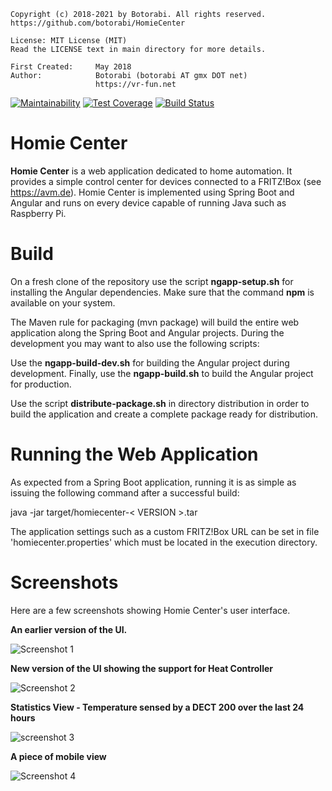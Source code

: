     Copyright (c) 2018-2021 by Botorabi. All rights reserved.
    https://github.com/botorabi/HomieCenter

    License: MIT License (MIT)
    Read the LICENSE text in main directory for more details.

    First Created:     May 2018
    Author:            Botorabi (botorabi AT gmx DOT net)
                       https://vr-fun.net


[![Maintainability](https://api.codeclimate.com/v1/badges/3e56cc0c08d3b552019c/maintainability)](https://codeclimate.com/github/botorabi/HomieCenter/maintainability)
[![Test Coverage](https://api.codeclimate.com/v1/badges/3e56cc0c08d3b552019c/test_coverage)](https://codeclimate.com/github/botorabi/HomieCenter/test_coverage)
[![Build Status](https://travis-ci.org/botorabi/HomieCenter.svg?branch=master)](https://travis-ci.org/botorabi/HomieCenter)

# Homie Center

**Homie Center** is a web application dedicated to home automation. It provides a simple control center for devices connected to a FRITZ!Box (see https://avm.de).
Homie Center is implemented using Spring Boot and Angular and runs on every device capable of running Java such as Raspberry Pi.


# Build

On a fresh clone of the repository use the script **ngapp-setup.sh** for installing the Angular dependencies. Make sure that the command **npm** is available on your system.

The Maven rule for packaging (mvn package) will build the entire web application along the Spring Boot and Angular projects. During the development you may want to 
also use the following scripts:

Use the **ngapp-build-dev.sh** for building the Angular project during development. Finally, use the **ngapp-build.sh** to build the Angular project for production.

Use the script **distribute-package.sh** in directory distribution in order to build the application and create a complete package ready for distribution.


# Running the Web Application

As expected from a Spring Boot application, running it is as simple as issuing the following command after a successful build:

  java -jar target/homiecenter-< VERSION >.tar


The application settings such as a custom FRITZ!Box URL can be set in file 'homiecenter.properties' which must be located in the execution directory.


# Screenshots

Here are a few screenshots showing Homie Center's user interface.

**An earlier version of the UI.**

![Screenshot 1](https://user-images.githubusercontent.com/11502867/45612070-0946db00-ba62-11e8-98f4-774b60e96581.png)


**New version of the UI showing the support for Heat Controller**

![Screenshot 2](https://user-images.githubusercontent.com/11502867/45612071-0946db00-ba62-11e8-9e41-2ad34bbe0ac7.png)

**Statistics View - Temperature sensed by a DECT 200 over the last 24 hours**

![screenshot 3](https://user-images.githubusercontent.com/11502867/46213860-f70a4e00-c339-11e8-984c-f2c7f530135e.png)

**A piece of mobile view**

![Screenshot 4](https://user-images.githubusercontent.com/11502867/45612072-0946db00-ba62-11e8-8199-31377908f522.png)


